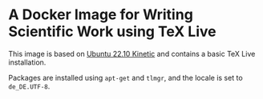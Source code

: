 # A Docker Image for Writing Scientific Work using TeX Live

This image is based on [Ubuntu 22.10 Kinetic](https://hub.docker.com/layers/library/buildpack-deps/kinetic-curl/images/sha256-8f2e95201750f27ae11350dbd1be2b91478bda92d5f4e1387fffaeb83dabb687) and contains a basic TeX Live installation.

Packages are installed using `apt-get` and `tlmgr`, and the locale is set to `de_DE.UTF-8`.
